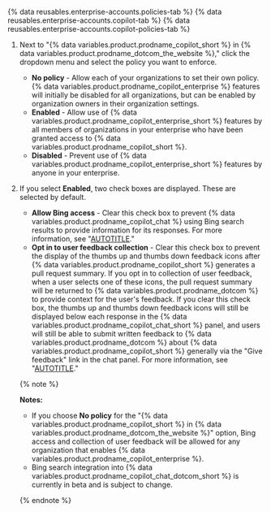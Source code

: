 {% data reusables.enterprise-accounts.policies-tab %}
{% data reusables.enterprise-accounts.copilot-tab %}
{% data reusables.enterprise-accounts.copilot-policies-tab %}
1. Next to "{% data variables.product.prodname_copilot_short %} in {% data variables.product.prodname_dotcom_the_website %}," click the dropdown menu and select the policy you want to enforce.

   - **No policy** - Allow each of your organizations to set their own policy. {% data variables.product.prodname_copilot_enterprise %} features will initially be disabled for all organizations, but can be enabled by organization owners in their organization settings.
   - **Enabled** - Allow use of {% data variables.product.prodname_copilot_enterprise_short %} features by all members of organizations in your enterprise who have been granted access to {% data variables.product.prodname_copilot_short %}.
   - **Disabled** - Prevent use of {% data variables.product.prodname_copilot_enterprise_short %} features by anyone in your enterprise.

1. If you select **Enabled**, two check boxes are displayed. These are selected by default.

   - **Allow Bing access** - Clear this check box to prevent {% data variables.product.prodname_copilot_chat %} using Bing search results to provide information for its responses. For more information, see "[AUTOTITLE](/copilot/github-copilot-enterprise/copilot-chat-in-github/using-github-copilot-chat-in-githubcom#asking-a-general-question-about-software-development)."
   - **Opt in to user feedback collection** - Clear this check box to prevent the display of the thumbs up and thumbs down feedback icons after {% data variables.product.prodname_copilot_short %} generates a pull request summary. If you opt in to collection of user feedback, when a user selects one of these icons, the pull request summary will be returned to {% data variables.product.prodname_dotcom %} to provide context for the user's feedback. If you clear this check box, the thumbs up and thumbs down feedback icons will still be displayed below each response in the {% data variables.product.prodname_copilot_chat_short %} panel, and users will still be able to submit written feedback to {% data variables.product.prodname_dotcom %} about {% data variables.product.prodname_copilot_short %} generally via the "Give feedback" link in the chat panel. For more information, see "[AUTOTITLE](/copilot/github-copilot-enterprise/copilot-chat-in-github/using-github-copilot-chat-in-githubcom#sharing-feedback-about-github-copilot-chat-in-githubcom)."

   {% note %}

   **Notes:**
   - If you choose **No policy** for the "{% data variables.product.prodname_copilot_short %} in {% data variables.product.prodname_dotcom_the_website %}" option, Bing access and collection of user feedback will be allowed for any organization that enables {% data variables.product.prodname_copilot_enterprise %}.
   - Bing search integration into {% data variables.product.prodname_copilot_chat_dotcom_short %} is currently in beta and is subject to change.

   {% endnote %}
